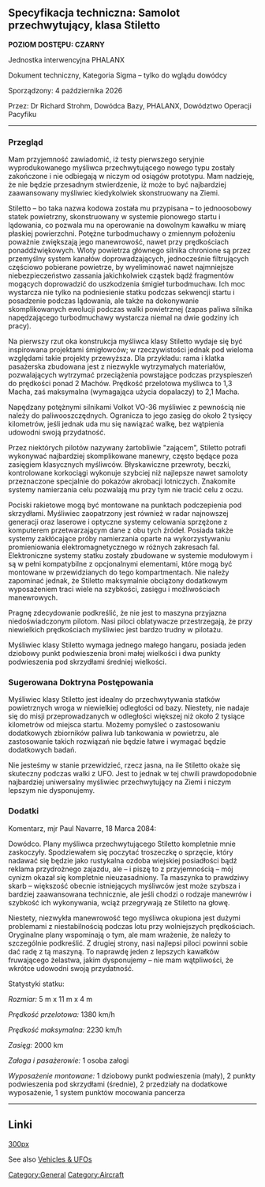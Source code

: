 ## Specyfikacja techniczna: Samolot przechwytujący, klasa Stiletto

**POZIOM DOSTĘPU: CZARNY**

Jednostka interwencyjna PHALANX

Dokument techniczny, Kategoria Sigma – tylko do wglądu dowódcy

Sporządzony: 4 października 2026

Przez: Dr Richard Strohm, Dowódca Bazy, PHALANX, Dowództwo Operacji
Pacyfiku

------------------------------------------------------------------------

### Przegląd

Mam przyjemność zawiadomić, iż testy pierwszego seryjnie wyprodukowanego
myśliwca przechwytującego nowego typu zostały zakończone i nie odbiegają
w niczym od osiągów prototypu. Mam nadzieję, że nie będzie przesadnym
stwierdzenie, iż może to być najbardziej zaawansowany myśliwiec
kiedykolwiek skonstruowany na Ziemi.

Stiletto – bo taka nazwa kodowa została mu przypisana – to jednoosobowy
statek powietrzny, skonstruowany w systemie pionowego startu i
lądowania, co pozwala mu na operowanie na dowolnym kawałku w miarę
płaskiej powierzchni. Potężne turbodmuchawy o zmiennym położeniu
poważnie zwiększają jego manewrowość, nawet przy prędkościach
ponaddźwiękowych. Wloty powietrza głównego silnika chronione są przez
przemyślny system kanałów doprowadzających, jednocześnie filtrujących
częściowo pobierane powietrze, by wyeliminować nawet najmniejsze
niebezpieczeństwo zassania jakichkolwiek cząstek bądź fragmentów
mogących doprowadzić do uszkodzenia śmigieł turbodmuchaw. Ich moc
wystarcza nie tylko na podniesienie statku podczas sekwencji startu i
posadzenie podczas lądowania, ale także na dokonywanie skomplikowanych
ewolucji podczas walki powietrznej (zapas paliwa silnika napędzającego
turbodmuchawy wystarcza niemal na dwie godziny ich pracy).

Na pierwszy rzut oka konstrukcja myśliwca klasy Stiletto wydaje się być
inspirowana projektami śmigłowców; w rzeczywistości jednak pod wieloma
względami takie projekty przewyższa. Dla przykładu: rama i klatka
pasażerska zbudowana jest z niezwykle wytrzymałych materiałów,
pozwalających wytrzymać przeciążenia powstające podczas przyspieszeń do
prędkości ponad 2 Machów. Prędkość przelotowa myśliwca to 1,3 Macha, zaś
maksymalna (wymagająca użycia dopalaczy) to 2,1 Macha.

Napędzany potężnymi silnikami Volkot VO-36 myśliwiec z pewnością nie
należy do paliwooszczędnych. Ogranicza to jego zasięg do około 2 tysięcy
kilometrów, jeśli jednak uda mu się nawiązać walkę, bez wątpienia
udowodni swoją przydatność.

Przez niektórych pilotów nazywany żartobliwie "zającem", Stiletto
potrafi wykonywać najbardziej skomplikowane manewry, często będące poza
zasięgiem klasycznych myśliwców. Błyskawiczne przewroty, beczki,
kontrolowane korkociągi wykonuje szybciej niż najlepsze nawet samoloty
przeznaczone specjalnie do pokazów akrobacji lotniczych. Znakomite
systemy namierzania celu pozwalają mu przy tym nie tracić celu z oczu.

Pociski rakietowe mogą być montowane na punktach podczepienia pod
skrzydłami. Myśliwiec zaopatrzony jest również w radar najnowszej
generacji oraz laserowe i optyczne systemy celowania sprzężone z
komputerem przetwarzającym dane z obu tych źródeł. Posiada także systemy
zakłócające próby namierzania oparte na wykorzystywaniu promieniowania
elektromagnetycznego w różnych zakresach fal. Elektroniczne systemy
statku zostały zbudowane w systemie modułowym i są w pełni kompatybilne
z opcjonalnymi elementami, które mogą być montowane w przewidzianych do
tego kompartmentach. Nie należy zapominać jednak, że Stiletto
maksymalnie obciążony dodatkowym wyposażeniem traci wiele na szybkości,
zasięgu i możliwościach manewrowych.

Pragnę zdecydowanie podkreślić, że nie jest to maszyna przyjazna
niedoświadczonym pilotom. Nasi piloci oblatywacze przestrzegają, że przy
niewielkich prędkościach myśliwiec jest bardzo trudny w pilotażu.

Myśliwiec klasy Stiletto wymaga jednego małego hangaru, posiada jeden
dziobowy punkt podwieszenia broni małej wielkości i dwa punkty
podwieszenia pod skrzydłami średniej wielkości.

### Sugerowana Doktryna Postępowania

Myśliwiec klasy Stiletto jest idealny do przechwytywania statków
powietrznych wroga w niewielkiej odległości od bazy. Niestety, nie
nadaje się do misji przeprowadzanych w odległości większej niż około 2
tysiące kilometrów od miejsca startu. Możemy pomyśleć o zastosowaniu
dodatkowych zbiorników paliwa lub tankowania w powietrzu, ale
zastosowanie takich rozwiązań nie będzie łatwe i wymagać będzie
dodatkowych badań.

Nie jesteśmy w stanie przewidzieć, rzecz jasna, na ile Stiletto okaże
się skuteczny podczas walki z UFO. Jest to jednak w tej chwili
prawdopodobnie najbardziej uniwersalny myśliwiec przechwytujący na Ziemi
i niczym lepszym nie dysponujemy.

### Dodatki

Komentarz, mjr Paul Navarre, 18 Marca 2084:

Dowódco. Plany myśliwca przechwytującego Stiletto kompletnie mnie
zaskoczyły. Spodziewałem się poczytać troszeczkę o sprzęcie, który
nadawać się będzie jako rustykalna ozdoba wiejskiej posiadłości bądź
reklama przydrożnego zajazdu, ale – i piszę to z przyjemnością – mój
cynizm okazał się kompletnie nieuzasadniony. Ta maszynka to prawdziwy
skarb – większość obecnie istniejących myśliwców jest może szybsza i
bardziej zaawansowana technicznie, ale jeśli chodzi o rodzaje manewrów i
szybkość ich wykonywania, wciąż przegrywają ze Stiletto na głowę.

Niestety, niezwykła manewrowość tego myśliwca okupiona jest dużymi
problemami z niestabilnością podczas lotu przy wolniejszych
prędkościach. Oryginalne plany wspominają o tym, ale mam wrażenie, że
należy to szczególnie podkreślić. Z drugiej strony, nasi najlepsi piloci
powinni sobie dać radę z tą maszyną. To naprawdę jeden z lepszych
kawałków fruwającego żelastwa, jakim dysponujemy – nie mam wątpliwości,
że wkrótce udowodni swoją przydatność.

Statystyki statku:

*Rozmiar:* 5 m x 11 m x 4 m

*Prędkość przelotowa:* 1380 km/h

*Prędkość maksymalna:* 2230 km/h

*Zasięg:* 2000 km

*Załoga i pasażerowie:* 1 osoba załogi

*Wyposażenie montowane:* 1 dziobowy punkt podwieszenia (mały), 2 punkty
podwieszenia pod skrzydłami (średnie), 2 przedziały na dodatkowe
wyposażenie, 1 system punktów mocowania pancerza

------------------------------------------------------------------------

## Linki

[300px](image:Inter_stiletto.jpg "wikilink")

See also [Vehicles & UFOs](Vehicles_&_UFOs "wikilink")

[Category:General](Category:General "wikilink")
[Category:Aircraft](Category:Aircraft "wikilink")